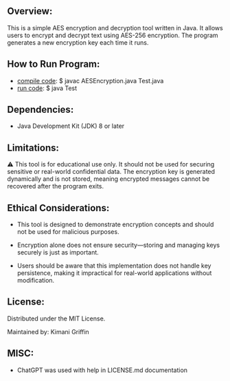 
<!-- ABOUT THE PROJECT -->
## Overview:

This is a simple AES encryption and decryption tool written in Java. It allows users to encrypt and decrypt text using AES-256 encryption. The program generates a new encryption key each time it runs.

<!-- RUNNING THE PROJECT -->
## How to Run Program:

* <ins>compile code</ins>: $ javac AESEncryption.java Test.java
* <ins>run code</ins>: $ java Test

## Dependencies:

* Java Development Kit (JDK) 8 or later

<!--LIMITATIONS & ETHICAL CONSIDERATIONS-->
## Limitations:

⚠️ This tool is for educational use only. It should not be used for securing sensitive or real-world confidential data. The encryption key is generated dynamically and is not stored, meaning encrypted messages cannot be recovered after the program exits.

## Ethical Considerations:

* This tool is designed to demonstrate encryption concepts and should not be used for malicious purposes.

* Encryption alone does not ensure security—storing and managing keys securely is just as important.

* Users should be aware that this implementation does not handle key persistence, making it impractical for real-world applications without modification.

<!-- LICENSE -->
## License:

Distributed under the MIT License.

Maintained by: Kimani Griffin

## MISC:
* ChatGPT was used with help in LICENSE.md documentation
